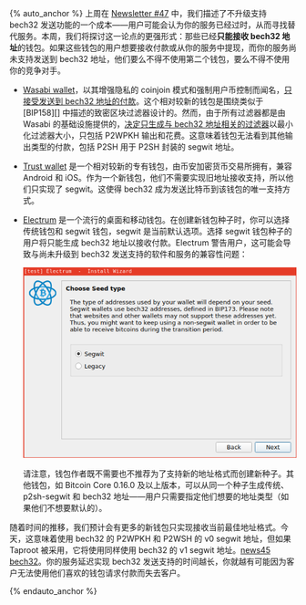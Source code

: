 {% auto_anchor %}
上周在 [Newsletter #47][] 中，我们描述了不升级支持 bech32 发送功能的一个成本——用户可能会认为你的服务已经过时，从而寻找替代服务。本周，我们将探讨这一论点的更强形式：那些已经**只能接收 bech32 地址**的钱包。如果这些钱包的用户想要接收付款或从你的服务中提现，而你的服务尚未支持发送到 bech32 地址，他们要么不得不使用第二个钱包，要么不得不使用你的竞争对手。

<!--wasabi-source-their-documentation-see-provided-links-->
- **<!--wasabi-wallet-->**[Wasabi wallet][]，以其增强隐私的 coinjoin 模式和强制用户币控制而闻名，[只接受发送到 bech32 地址的付款][wasabi bech32 only]。这个相对较新的钱包是围绕类似于 [BIP158][] 中描述的致密区块过滤器设计的。然而，由于所有过滤器都是由 Wasabi 的基础设施提供的，[决定只生成与 bech32 地址相关的过滤器]["only generate filters regarding bech32 addresses"]以最小化过滤器大小，只包括 P2WPKH 输出和花费。这意味着钱包无法看到其他输出类型的付款，包括 P2SH 用于 P2SH 封装的 segwit 地址。

<!--trust-wallet-source-private-conversation-harding-had-with-a-tester-of-this-wallet-in-februray-2019-->
- **<!--trust-wallet-->**[Trust wallet][] 是一个相对较新的专有钱包，由币安加密货币交易所拥有，兼容 Android 和 iOS。作为一个新钱包，他们不需要实现旧地址接收支持，所以他们只实现了 segwit。这使得 bech32 成为发送比特币到该钱包的唯一支持方式。

<!--electrum-source-harding-tested-default-download-from-their-website-2019-05-27-->
- **<!--electrum-->**[Electrum][] 是一个流行的桌面和移动钱包。在创建新钱包种子时，你可以选择传统钱包和 segwit 钱包，segwit 是当前默认选项。选择 segwit 钱包种子的用户将只能生成 bech32 地址以接收付款。Electrum 警告用户，这可能会导致与尚未升级到 bech32 发送支持的软件和服务的兼容性问题：

  ![Electrum 中允许用户选择地址类型并警告他们某些服务可能不支持 bech32 地址的对话框](/img/posts/2019-05-electrum-choose-wallet-type.png)

  请注意，钱包作者既不需要也不推荐为了支持新的地址格式而创建新种子。其他钱包，如 Bitcoin Core 0.16.0 及以上版本，可以从同一个种子生成传统、p2sh-segwit 和 bech32 地址——用户只需要指定他们想要的地址类型（如果他们不想要默认的）。

随着时间的推移，我们预计会有更多的新钱包只实现接收当前最佳地址格式。今天，这意味着使用 bech32 的 P2WPKH 和 P2WSH 的 v0 segwit 地址，但如果 Taproot 被采用，它将使用同样使用 bech32 的 v1 segwit 地址。[news45 bech32]。你的服务延迟实现 bech32 发送支持的时间越长，你就越有可能因为客户无法使用他们喜欢的钱包请求付款而失去客户。

[Newsletter #47]: /zh/newsletters/2019/05/21/
[wasabi bech32 only]: https://github.com/zkSNACKs/WalletWasabi/blob/master/WalletWasabi.Documentation/FAQ.md#my-wallet-cant-send-to-bech32-addresses---what-wallets-can-i-use-instead
["only generate filters regarding bech32 addresses"]: https://github.com/zkSNACKs/Meta/blob/master/README.md#wasabi-wallet-under-the-hood
[wasabi wallet]: https://wasabiwallet.io/
[trust wallet]: https://trustwallet.com/
[electrum]: https://electrum.org/
[news45 bech32]: /zh/newsletters/2019/05/07/#bech32-发送支持
{% endauto_anchor %}
